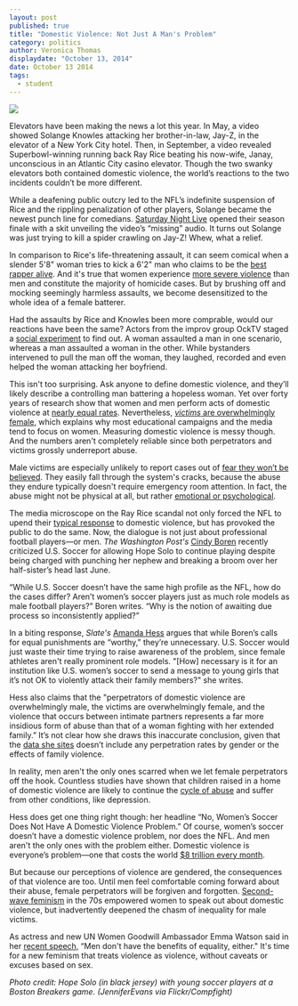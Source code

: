 ```yaml
---
layout: post
published: true
title: "Domestic Violence: Not Just A Man's Problem"
category: politics
author: Veronica Thomas
displaydate: "October 13, 2014"
date: October 13 2014
tags: 
  - student
---
```


![](http://i57.tinypic.com/14m4a3n.jpg)

Elevators have been making the news a lot this year. In May, a video showed Solange Knowles attacking her brother-in-law, Jay-Z, in the elevator of a New York City hotel. Then, in September, a video revealed Superbowl-winning running back Ray Rice beating his now-wife, Janay, unconscious in an Atlantic City casino elevator. Though the two swanky elevators both contained domestic violence, the world’s reactions to the two incidents couldn’t be more different. 

While a deafening public outcry led to the NFL’s indefinite suspension of Rice and the rippling penalization of other players, Solange became the newest punch line for comedians. [Saturday Night Live](http://variety.com/2014/tv/news/watch-saturday-night-love-jay-z-solange-knowles-spoof-1201185453/) opened their season finale with a skit unveiling the video’s “missing” audio. It turns out Solange was just trying to kill a spider crawling on Jay-Z! Whew, what a relief.

In comparison to Rice's life-threatening assault, it can seem comical when a slender 5'8" woman tries to kick a 6'2" man who claims to be the [best rapper alive](http://rap.genius.com/Jay-z-best-rapper-alive-lyrics). And it's true that women experience [more severe violence](http://dahmw.org/wp-content/uploads/2008/12/Common-Myths-about-Intimate-Partner-Violence-against-Men2012.pdf) than men and constitute the majority of homicide cases. But by brushing off and mocking seemingly harmless assaults, we become desensitized to the whole idea of a female batterer. 

Had the assaults by Rice and Knowles been more comprable, would our reactions have been the same? Actors from the improv group OckTV staged a [social experiment](http://www.today.com/news/domestic-violence-social-experiment-what-would-you-do-2D80191075) to find out. A woman assaulted a man in one scenario, whereas a man assaulted a woman in the other. While bystanders intervened to pull the man off the woman, they laughed, recorded and even helped the woman attacking her boyfriend.

This isn't too surprising. Ask anyone to define domestic violence, and they’ll likely describe a controlling man battering a hopeless woman. Yet over forty years of research show that women and men perform acts of domestic violence at [nearly equal rates](http://www.nij.gov/topics/crime/intimate-partner-violence/Pages/measuring.aspx). Nevertheless, [_victims_ are overwhelmingly female](http://www.bjs.gov/content/pub/pdf/ndv0312.pdf), which explains why most educational campaigns and the media tend to focus on women. Measuring domestic violence is  messy though. And the numbers aren't completely reliable since both perpetrators and victims grossly underreport abuse.

Male victims are especially unlikely to report cases out of [fear they won’t be believed](http://www.theguardian.com/commentisfree/2014/mar/12/domestic-violence-male-victims-embarrassment). They easily fall through the system's cracks, because the abuse they endure typically doesn't require emergency room attention. In fact, the abuse might not be physical at all, but rather [emotional or psychological](http://cms350.com/politics/keeping-an-arm-s-length-colleges-not-doing-much-to-address-dating-violence.html).

The media microscope on the Ray Rice scandal not only forced the NFL to upend their [typical response](http://espn.go.com/espnw/news-commentary/article/11553070/why-hope-solo-suspended-team-usa-immediately) to domestic violence, but has provoked the public to do the same. Now, the dialogue is not just about professional football players—or men. _The Washington Post's_ [Cindy Boren](http://www.washingtonpost.com/blogs/early-lead/wp/2014/09/19/hope-solo-and-the-domestic-violence-case-no-one-is-talking-about/) recently criticized U.S. Soccer for allowing Hope Solo to continue playing despite being charged with punching her nephew and breaking a broom over her half-sister’s head last June. 

“While U.S. Soccer doesn’t have the same high profile as the NFL, how do the cases differ? Aren’t women’s soccer players just as much role models as male football players?” Boren writes. “Why is the notion of awaiting due process so inconsistently applied?” 

In a biting response, _Slate's_ [Amanda Hess](http://www.slate.com/articles/double_x/doublex/2014/09/hope_solo_domestic_violence_it_is_very_very_stupid_to_compare_the_soccer.html) argues that while Boren’s calls for equal punishments are “worthy,” they’re unnecessary. U.S. Soccer would just waste their time trying to raise awareness of the problem, since female athletes aren't really prominent role models. "[How] necessary is it for an institution like U.S. women’s soccer to send a message to young girls that it’s not OK to violently attack their family members?" she writes.

Hess also claims that the "perpetrators of domestic violence are overwhelmingly male, the victims are overwhelmingly female, and the violence that occurs between intimate partners represents a far more insidious form of abuse than that of a woman fighting with her extended family.” It’s not clear how she draws this inaccurate conclusion, given that the [data she sites](http://www.bjs.gov/content/pub/pdf/ipvus.pdf) doesn’t include any perpetration rates by gender or the effects of family violence.

In reality, men aren't the only ones scarred when we let female perpetrators off the hook. Countless studies have shown that children raised in a home of domestic violence are likely to continue the [cycle of abuse](http://www.chicagomag.com/Chicago-Magazine/The-312/February-2013/The-Importance-of-Knowing-Why-the-Cycle-of-Domestic-Violence-Is-Hard-to-Break/) and suffer from other conditions, like depression.

Hess does get one thing right though: her headline “No, Women’s Soccer Does Not Have A Domestic Violence Problem.” Of course, women’s soccer doesn’t have a domestic violence problem, nor does the NFL. And men aren't the only ones with the problem either. Domestic violence is everyone’s problem—one that costs the world [$8 trillion every month](http://freakonomics.com/2014/10/02/108967/). 

But because our perceptions of violence are gendered, the consequences of that violence are too. Until men feel comfortable coming forward about their abuse, female perpetrators will be forgiven and forgotten. [Second-wave feminism](http://www.theguardian.com/commentisfree/2011/jun/07/feminism-domestic-violence-men) in the 70s empowered women to speak out about domestic violence, but inadvertently deepened the chasm of inequality for male victims. 

As actress and new UN Women Goodwill Ambassador Emma Watson said in her [recent speech,](http://www.eonline.com/news/581276/emma-watson-gives-emotional-powerful-speech-at-u-n-about-gender-inequality-check-out-a-transcript-and-a-video) “Men don't have the benefits of equality, either." It's time for a new feminism that treats violence as violence, without caveats or excuses based on sex.

_Photo credit: Hope Solo (in black jersey) with young soccer players at a Boston Breakers game. (JenniferEvans via Flickr/Compfight)_